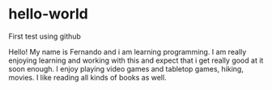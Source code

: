 # hello-world
First test using github

Hello! 
My name is Fernando and i am learning programming. I am really enjoying learning and working with this and expect that i get really good at it soon enough.
I enjoy playing video games and tabletop games, hiking, movies.  I like reading all kinds of books as well.
